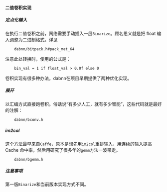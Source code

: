 #### 二值卷积实现
##### 定点化输入
在执行二值卷积之前，网络需要手动插入一层`Binarize`。顾名思义就是把 float 输入调整为二进制格式。详见
```
    dabnn/bitpack.h#pack_mat_64
```

注意此处转换时，使用的公式是：
```
    bin_val = 1 if float_val > 0.0f else 0
```


卷积实现有很多种办法，dabnn在项目早期提供了两种优化实现。
##### 展开
以汇编方式直接跑卷积。俗话说“有多少人工，就有多少智能”，这些代码就是最好的注解：
```
    dabnn/bconv.h
```

##### im2col
这个方法最早来自`Caffe`，原本是想先用`im2col`重排输入，用连续的输入提高 Cache 命中率，然后用研究了很多年的`gemm`方法一波带走。
```
    dabnn/bgemm.h
```

##### 注意事项
第一版`Binarize`和当前版本实现方式不同。

